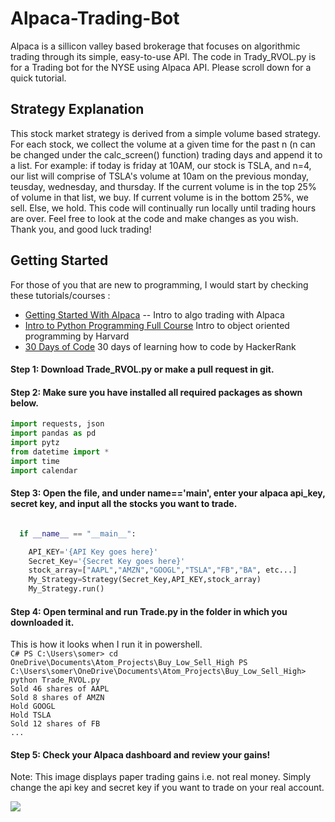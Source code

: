 # Alpaca-Trading-Bot
Alpaca is a sillicon valley based brokerage that focuses on algorithmic trading through its simple, easy-to-use API. The code in Trady_RVOL.py is for a Trading bot for the NYSE using Alpaca API. Please scroll down for a quick tutorial. 
## Strategy Explanation
This stock market strategy is derived from a simple volume based strategy. For each stock, we collect the volume at a given time for the past n (n can be changed under the calc_screen() function) trading days and append it to a list. For example: if today is friday at 10AM, our stock is TSLA, and n=4, our list will comprise of TSLA's volume at 10am on the previous monday, teusday, wednesday, and thursday. If the current volume is in the top 25% of volume in that list, we buy. If current volume is in the bottom 25%, we sell. Else, we hold. This code will continually run locally until trading hours are over. Feel free to look at the code and make changes as you wish. Thank you, and good luck trading!

## Getting Started
For those  of you that are new to programming, I would start by checking these tutorials/courses : <br />
* [Getting Started With Alpaca](https://alpaca.markets/docs/get-started-with-alpaca/tutorial-videos/) -- Intro to algo trading with Alpaca<br />
* [Intro to Python Programming Full Course](https://www.edx.org/course/cs50s-introduction-to-computer-science) Intro to object oriented programming by Harvard<br />
* [30 Days of Code](https://www.hackerrank.com/domains/tutorials/30-days-of-code) 30 days of learning how to code by HackerRank <br />

#### Step 1: Download Trade_RVOL.py or make a pull request in git. 

#### Step 2: Make sure you have installed all required packages as shown below.
```python
import requests, json
import pandas as pd
import pytz
from datetime import *
import time
import calendar

 ```


#### Step 3: Open the file, and under __name__=='__main__', enter your alpaca api_key, secret key, and input all the stocks you want to trade.

```python

  if __name__ == "__main__":

    API_KEY='{API Key goes here}'
    Secret_Key='{Secret Key goes here}'
    stock_array=["AAPL","AMZN","GOOGL","TSLA","FB","BA", etc...]
    My_Strategy=Strategy(Secret_Key,API_KEY,stock_array)
    My_Strategy.run()
 ```
 #### Step 4: Open terminal and run Trade.py in the folder in which you downloaded it. 
 This is how it looks when I run it in powershell. <br />
    ```C#
    PS C:\Users\somer> cd OneDrive\Documents\Atom_Projects\Buy_Low_Sell_High
    PS C:\Users\somer\OneDrive\Documents\Atom_Projects\Buy_Low_Sell_High> python Trade_RVOL.py  
    ```  <br />
     ```
    Sold 46 shares of AAPL ``` <br />
    ```Sold 8 shares of AMZN  ```<br />
   ``` Hold GOOGL ``` <br />
    ```Hold TSLA ```<br />
    ```Sold 12 shares of FB ```<br />
    ```... ```
  #### Step 5: Check your Alpaca dashboard and review your gains!
  Note: This image displays paper trading gains i.e. not real money. Simply change the api key and secret key if you want to trade on your real account. 
  
  ![](https://github.com/jacobsomer/Alpaca-Trading-Bot/blob/master/Screenshot%20(6).png)
